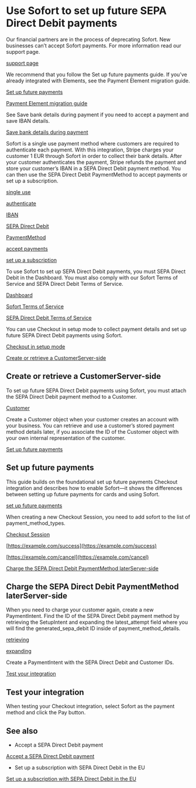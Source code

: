# Use Sofort to set up future SEPA Direct Debit payments

Our financial partners are in the process of deprecating Sofort. New businesses can’t accept Sofort payments. For more information read our support page.

[support page](https://support.stripe.com/questions/sofort-is-being-deprecated-as-a-standalone-payment-method)

We recommend that you follow the Set up future payments guide. If you’ve already integrated with Elements, see the Payment Element migration guide.

[Set up future payments](/payments/save-and-reuse)

[Payment Element migration guide](/payments/payment-element/migration)

See Save bank details during payment if you need to accept a payment and save IBAN details.

[Save bank details during payment](/payments/sofort/save-during-payment)

Sofort is a single use payment method where customers are required to authenticate each payment. With this integration, Stripe charges your customer 1 EUR through Sofort in order to collect their bank details. After your customer authenticates the payment, Stripe refunds the payment and store your customer’s IBAN in a SEPA Direct Debit payment method. You can then use the SEPA Direct Debit PaymentMethod to accept payments or set up a subscription.

[single use](/payments/payment-methods#usage)

[authenticate](/payments/payment-methods#customer-actions)

[IBAN](https://en.wikipedia.org/wiki/International_Bank_Account_Number)

[SEPA Direct Debit](/payments/sepa-debit)

[PaymentMethod](/api/payment_methods)

[accept payments](/payments/sepa-debit/accept-a-payment)

[set up a subscription](/billing/subscriptions/sepa-debit)

To use Sofort to set up SEPA Direct Debit payments, you must SEPA Direct Debit in the Dashboard. You must also comply with our Sofort Terms of Service and SEPA Direct Debit Terms of Service.

[Dashboard](https://dashboard.stripe.com/account/payments/settings)

[Sofort Terms of Service](https://stripe.com/sofort/legal)

[SEPA Direct Debit Terms of Service](https://stripe.com/sepa-direct-debit/legal)

You can use Checkout in setup mode to collect payment details and set up future SEPA Direct Debit payments using Sofort.

[Checkout in setup mode](/payments/save-and-reuse?platform=checkout)

[Create or retrieve a CustomerServer-side](#create-retrieve-customer)

## Create or retrieve a CustomerServer-side

To set up future SEPA Direct Debit payments using Sofort, you must attach the SEPA Direct Debit payment method to a Customer.

[Customer](/api/customers)

Create a Customer object when your customer creates an account with your business. You can retrieve and use a customer’s stored payment method details later, if you associate the ID of the Customer object with your own internal representation of the customer.

[Set up future payments](#setup-a-payment)

## Set up future payments

This guide builds on the foundational set up future payments Checkout integration and describes how to enable Sofort—it shows the differences between setting up future payments for cards and using Sofort.

[set up future payments](/payments/save-and-reuse?platform=checkout)

When creating a new Checkout Session, you need to add sofort to the list of payment_method_types.

[Checkout Session](/api/checkout/sessions)

[https://example.com/success](https://example.com/success)

[https://example.com/cancel](https://example.com/cancel)

[Charge the SEPA Direct Debit PaymentMethod laterServer-side](#charge-sepa-pm)

## Charge the SEPA Direct Debit PaymentMethod laterServer-side

When you need to charge your customer again, create a new PaymentIntent. Find the ID of the SEPA Direct Debit payment method by retrieving the SetupIntent and expanding the latest_attempt field where you will find the generated_sepa_debit ID inside of payment_method_details.

[retrieving](/api/setup_intents/retrieve)

[expanding](/api/expanding_objects)

Create a PaymentIntent with the SEPA Direct Debit and Customer IDs.

[Test your integration](#testing)

## Test your integration

When testing your Checkout integration, select Sofort as the payment method and click the Pay button.

## See also

- Accept a SEPA Direct Debit payment

[Accept a SEPA Direct Debit payment](/payments/sepa-debit/accept-a-payment)

- Set up a subscription with SEPA Direct Debit in the EU

[Set up a subscription with SEPA Direct Debit in the EU](/billing/subscriptions/sepa-debit)
